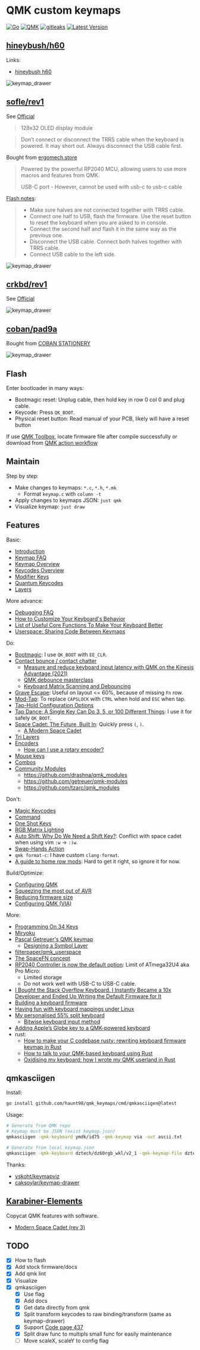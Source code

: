 # QMK custom keymaps

[![Go](https://github.com/haunt98/qmk_keymaps/actions/workflows/go.yml/badge.svg)](https://github.com/haunt98/qmk_keymaps/actions/workflows/go.yml)
[![QMK](https://github.com/haunt98/qmk_keymaps/actions/workflows/qmk.yml/badge.svg)](https://github.com/haunt98/qmk_keymaps/actions/workflows/qmk.yml)
[![gitleaks](https://github.com/haunt98/qmk_keymaps/actions/workflows/gitleaks.yml/badge.svg)](https://github.com/haunt98/qmk_keymaps/actions/workflows/gitleaks.yml)
[![Latest Version](https://img.shields.io/github/v/tag/haunt98/qmk_keymaps)](https://github.com/haunt98/qmk_keymaps/tags)

## [hineybush/h60](https://github.com/qmk/qmk_firmware/tree/master/keyboards/hineybush/h60)

Links:

- [hineybush h60](https://hineybush.com/collections/pcbs/products/h60)

![keymap_drawer](hineybush_h60/keymap_drawer/keymap.svg)

## [sofle/rev1](https://github.com/qmk/qmk_firmware/tree/master/keyboards/sofle/rev1)

See [Official](https://josefadamcik.github.io/SofleKeyboard/)

> 128x32 OLED display module

> Don’t connect or disconnect the TRRS cable when the keyboard is powered. It may short out. Always disconnect the USB
> cable first.

Bought from [ergomech.store](https://ergomech.store/shop/sofle-v2-sandwich-style-12)

> Powered by the powerful RP2040 MCU, allowing users to use more macros and features from QMK.
>
> USB-C port - However, cannot be used with usb-c to usb-c cable

[Flash notes](https://josefadamcik.github.io/SofleKeyboard/build_guide.html):

> - Make sure halves are not connected together with TRRS cable.
> - Connect one half to USB, flash the firmware. Use the reset button to reset the keyboard when you are asked to in
>   console.
> - Connect the second half and flash it in the same way as the previous one.
> - Disconnect the USB cable. Connect both halves together with TRRS cable.
> - Connect USB cable to the left side.

![keymap_drawer](sofle_rev1/keymap_drawer/keymap.svg)

## [crkbd/rev1](https://github.com/qmk/qmk_firmware/tree/master/keyboards/crkbd/rev1)

See [Official](https://github.com/foostan/crkbd)

![keymap_drawer](crkbd_rev1/keymap_drawer/keymap.svg)

## [coban/pad9a](https://github.com/qmk/qmk_firmware/tree/master/keyboards/coban/pad9a)

Bought from [COBAN STATIONERY](https://cobanstationery.com/product/coban-pad-9a-banh-chung/)

![keymap_drawer](coban_pad9a/keymap_drawer/keymap.svg)

## Flash

Enter bootloader in many ways:

- Bootmagic reset: Unplug cable, then hold key in row 0 col 0 and plug cable.
- Keycode: Press `QK_BOOT`.
- Physical reset button: Read manual of your PCB, likely will have a reset button

If use [QMK Toolbox](https://github.com/qmk/qmk_toolbox), locate firmware file after compile successfully or download
from [QMK action workflow](https://github.com/haunt98/qmk_keymaps/actions/workflows/qmk.yml)

## Maintain

Step by step:

- Make changes to keymaps: `*.c`, `*.h`, `*.mk`
    - Format `keymap.c` with `column -t`
- Apply changes to keymaps JSON: `just qmk`
- Visualize keymap: `just draw`

## Features

Basic:

- [Introduction](https://github.com/qmk/qmk_firmware/blob/master/docs/getting_started_introduction.md)
- [Keymap FAQ](https://github.com/qmk/qmk_firmware/blob/master/docs/faq_keymap.md)
- [Keymap Overview](https://github.com/qmk/qmk_firmware/blob/master/docs/keymap.md)
- [Keycodes Overview](https://github.com/qmk/qmk_firmware/blob/master/docs/keycodes.md)
- [Modifier Keys](https://github.com/qmk/qmk_firmware/blob/master/docs/feature_advanced_keycodes.md)
- [Quantum Keycodes](https://github.com/qmk/qmk_firmware/blob/master/docs/quantum_keycodes.md)
- [Layers](https://github.com/qmk/qmk_firmware/blob/master/docs/feature_layers.md)

More advance:

- [Debugging FAQ](https://github.com/qmk/qmk_firmware/blob/master/docs/faq_debug.md)
- [How to Customize Your Keyboard's Behavior](https://github.com/qmk/qmk_firmware/blob/master/docs/custom_quantum_functions.md)
- [List of Useful Core Functions To Make Your Keyboard Better](https://github.com/qmk/qmk_firmware/blob/master/docs/ref_functions.md)
- [Userspace: Sharing Code Between Keymaps](https://github.com/qmk/qmk_firmware/blob/master/docs/feature_userspace.md)

Do:

- [Bootmagic](https://github.com/qmk/qmk_firmware/blob/master/docs/features/bootmagic.md): I use `QK_BOOT` with
  `EE_CLR`.
- [Contact bounce / contact chatter](https://github.com/qmk/qmk_firmware/blob/master/docs/feature_debounce_type.md)
    - [Measure and reduce keyboard input latency with QMK on the Kinesis Advantage (2021)](https://michael.stapelberg.ch/posts/2021-05-08-keyboard-input-latency-qmk-kinesis/)
    - [QMK debounce masterclass](https://kbd.news/QMK-debounce-masterclass-1435.html)
    - [Keyboard Matrix Scanning and Debouncing](https://summivox.wordpress.com/2016/06/03/keyboard-matrix-scanning-and-debouncing/)
- [Grave Escape](https://github.com/qmk/qmk_firmware/blob/master/docs/features/grave_esc.md): Useful on layout <= 60%,
  because of missing `Fn` row.
- [Mod-Tap](https://github.com/qmk/qmk_firmware/blob/master/docs/mod_tap.md): To replace `CAPSLOCK` with `CTRL` when
  hold and `ESC` when tap.
- [Tap-Hold Configuration Options](https://github.com/qmk/qmk_firmware/blob/master/docs/tap_hold.md)
- [Tap Dance: A Single Key Can Do 3, 5, or 100 Different Things](https://github.com/qmk/qmk_firmware/blob/master/docs/features/tap_dance.md):
  I use it for safely `QK_BOOT`.
- [Space Cadet: The Future, Built In](https://github.com/qmk/qmk_firmware/blob/master/docs/features/space_cadet.md):
  Quickly press `(`, `)`.
    - [A Modern Space Cadet](https://stevelosh.com/blog/2012/10/a-modern-space-cadet/)
- [Tri Layers](https://github.com/qmk/qmk_firmware/blob/master/docs/features/tri_layer.md)
- [Encoders](https://github.com/qmk/qmk_firmware/blob/master/docs/features/encoders.md)
    - [How can I use a rotary encoder?](https://docs.splitkb.com/hc/en-us/articles/360010513760-How-can-I-use-a-rotary-encoder)
- [Mouse keys](https://github.com/qmk/qmk_firmware/blob/master/docs/features/mouse_keys.md)
- [Combos](https://github.com/qmk/qmk_firmware/blob/master/docs/features/combo.md)
- [Community Modules](https://github.com/qmk/qmk_firmware/blob/master/docs/features/community_modules.md)
    - https://github.com/drashna/qmk_modules
    - https://github.com/getreuer/qmk-modules
    - https://github.com/tzarc/qmk_modules

Don't:

- [Magic Keycodes](https://github.com/qmk/qmk_firmware/blob/master/docs/keycodes_magic.md)
- [Command](https://github.com/qmk/qmk_firmware/blob/master/docs/features/command.md)
- [One Shot Keys](https://github.com/qmk/qmk_firmware/blob/master/docs/one_shot_keys.md)
- [RGB Matrix Lighting](https://github.com/qmk/qmk_firmware/blob/master/docs/features/rgb_matrix.md)
- [Auto Shift: Why Do We Need a Shift Key?](https://github.com/qmk/qmk_firmware/blob/master/docs/features/auto_shift.md):
  Conflict with space cadet when using vim `:w` -> `:)w`.
- [Swap-Hands Action](https://github.com/qmk/qmk_firmware/blob/master/docs/features/swap_hands.md)
- `qmk format-c`: I have custom `clang-format`.
- [A guide to home row mods](https://precondition.github.io/home-row-mods): Hard to get it right, so ignore it for now.

Build/Optimize:

- [Configuring QMK](https://github.com/qmk/qmk_firmware/blob/master/docs/config_options.md)
- [Squeezing the most out of AVR](https://github.com/qmk/qmk_firmware/blob/master/docs/squeezing_avr.md)
- [Reducing firmware size](https://get.vial.today/docs/firmware-size.html)
- [Configuring QMK (VIA)](https://www.caniusevia.com/docs/configuring_qmk)

More:

- [Programming On 34 Keys](https://oppi.li/posts/programming_on_34_keys/)
- [Miryoku](https://github.com/manna-harbour/miryoku)
- [Pascal Getreuer's QMK keymap](https://github.com/getreuer/qmk-keymap)
    - [Designing a Symbol Layer](https://getreuer.info/posts/keyboards/symbol-layer/index.html)
- [filterpaper/qmk_userspace](https://github.com/filterpaper/qmk_userspace)
- [The SpaceFN concept](https://kbd.news/The-SpaceFN-concept-2315.html)
- [RP2040 Controller is now the default option](https://ergomech.store/blog/ergomech-blog-1/rp2040-controller-is-now-the-default-option-3):
  Limit of ATmega32U4 aka Pro Micro:
    - Limited storage
    - Do not work well with USB-C to USB-C cable.
- [I Bought the Stack Overflow Keyboard. I Instantly Became a 10x Developer and Ended Up Writing the Default Firmware for It](https://teknologiumum.com/posts/i-bought-the-stack-overflow-keyboard-i-instantly-became-a-10x-developer-and-ended-up-writing-the-default-firmware-for-it)
- [Building a keyboard firmware](https://matt3o.com/building-a-keyboard-firmware/)
- [Having fun with keyboard mappings under Linux](https://pulsar17.me/2023/09/keymapping)
- [My personalised 55% split keyboard](https://leanrada.com/notes/my-personalised-keyboard/)
    - [Bitwise keyboard input method](https://leanrada.com/notes/developing-bitwise-input-method/)
- [Adding Apple’s Globe key to a QMK-powered keyboard](https://skip.house/blog/qmk-globe-key)
- rust:
    - [How to make your C codebase rusty: rewriting keyboard firmware keymap in Rust](https://about.houqp.me/posts/rusty-c/)
    - [How to talk to your QMK-based keyboard using Rust](http://rantsideasstuff.com/posts/2021/01/26-how-to-talk-to-your-qmk-based-keyboard-using-rust/)
    - [Oxidising my keyboard: how I wrote my QMK userland in Rust](https://nullp.tr/posts/oxidising-my-keyboard/)

## qmkasciigen

Install:

```sh
go install github.com/haunt98/qmk_keymaps/cmd/qmkasciigen@latest
```

Usage:

```sh
# Generate from QMK repo
# Keymap must be JSON (exist keymap.json)
qmkasciigen -qmk-keyboard ymdk/id75 -qmk-keymap via -out ascii.txt

# Generate from local keymap.json
qmkasciigen -qmk-keyboard dztech/dz60rgb_wkl/v2_1 -qmk-keymap-file dztech_dz60rgb_wkl/keymaps_json/haunt98/keymap.json -out ascii.txt
```

Thanks:

- [yskoht/keymapviz](https://github.com/yskoht/keymapviz)
- [caksoylar/keymap-drawer](https://github.com/caksoylar/keymap-drawer)

## [Karabiner-Elements](https://github.com/pqrs-org/Karabiner-Elements)

Copycat QMK features with software.

- [Modern Space Cadet (rev 3)](https://ke-complex-modifications.pqrs.org/json/space_cadet.json)

## TODO

- [x] How to flash
- [x] Add stock firmware/docs
- [x] Add qmk lint
- [x] Visualize
- [x] qmkasciigen
    - [x] Use flag
    - [x] Add docs
    - [x] Get data directly from qmk
    - [x] Split transform keycodes to raw binding/transform (same as keymap-drawer)
    - [x] Support [Code page 437](https://en.wikipedia.org/wiki/Code_page_437)
    - [x] Split draw func to multipls small func for easily maintenance
    - [ ] Move scaleX, scaleY to config flag
